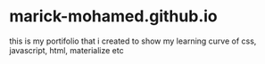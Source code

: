 # marick-mohamed.github.io
this is my portifolio that i created to show my learning curve of css, javascript, html, materialize etc
